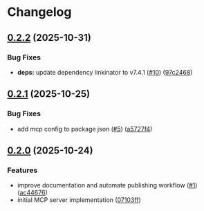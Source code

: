 # Changelog

## [0.2.2](https://github.com/JustinBeckwith/linkinator-mcp/compare/linkinator-mcp-v0.2.1...linkinator-mcp-v0.2.2) (2025-10-31)


### Bug Fixes

* **deps:** update dependency linkinator to v7.4.1 ([#10](https://github.com/JustinBeckwith/linkinator-mcp/issues/10)) ([97c2468](https://github.com/JustinBeckwith/linkinator-mcp/commit/97c24688d543802f07dc3d4a6774421b4383e7a1))

## [0.2.1](https://github.com/JustinBeckwith/linkinator-mcp/compare/linkinator-mcp-v0.2.0...linkinator-mcp-v0.2.1) (2025-10-25)


### Bug Fixes

* add mcp config to package json ([#5](https://github.com/JustinBeckwith/linkinator-mcp/issues/5)) ([a5727f4](https://github.com/JustinBeckwith/linkinator-mcp/commit/a5727f472f60a1fa59ca7878074f3f2328fdf6c5))

## [0.2.0](https://github.com/JustinBeckwith/linkinator-mcp/compare/linkinator-mcp-v0.1.0...linkinator-mcp-v0.2.0) (2025-10-24)


### Features

* improve documentation and automate publishing workflow ([#1](https://github.com/JustinBeckwith/linkinator-mcp/issues/1)) ([ac44676](https://github.com/JustinBeckwith/linkinator-mcp/commit/ac446766aea28a1707557413bd908fafae684adf))
* initial MCP server implementation ([07103ff](https://github.com/JustinBeckwith/linkinator-mcp/commit/07103ff19e58dd9a9a288d74ffa1589eac57962c))
